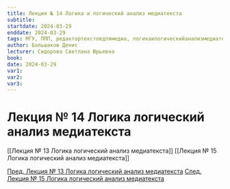 ```yaml
---
title: Лекция № 14 Логика и логический анализ медиатекста
subtitle:
startdate: 2024-03-29
enddate: 2024-03-29
tags: МГУ, ППП, редактортекстовдлямедиа, логикаилогическийанализмедиатекста
author: Большаков Денис
lecturer: Сидорова Светлана Юрьевна
book:
date: 2024-03-29
var1:
var2:
var3:
---
```

# Лекция № 14 Логика логический анализ медиатекста


[[Лекция № 13 Логика логический анализ медиатекста]]    [[Лекция № 15 Логика логический анализ медиатекста]]

[Пред. Лекция № 13 Логика логический анализ медиатекста](https://github.com/denisbolshakoff/MSU/blob/main/Логика%20логический%20анализ%20медиатекста/Лекция%20№%2013%20Логика%20логический%20анализ%20медиатекста.md)      [След. Лекция № 15 Логика логический анализ медиатекста](https://github.com/denisbolshakoff/MSU/blob/main/Логика%20логический%20анализ%20медиатекста/Лекция%20№%2015%20Логика%20логический%20анализ%20медиатекста.md)